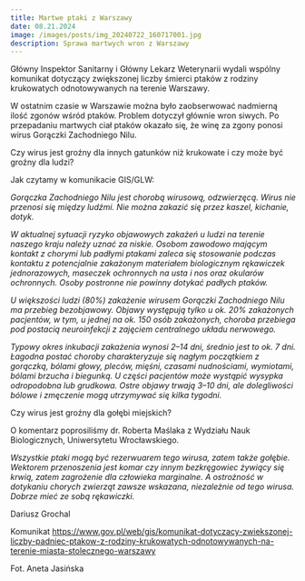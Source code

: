 ```yaml
---
title: Martwe ptaki z Warszawy
date: 08.21.2024
image: /images/posts/img_20240722_160717001.jpg
description: Sprawa martwych wron z Warszawy
---
```

Główny Inspektor Sanitarny i Główny Lekarz Weterynarii wydali wspólny komunikat dotyczący zwiększonej liczby śmierci ptaków z rodziny krukowatych odnotowywanych na terenie Warszawy.

W ostatnim czasie w Warszawie można było zaobserwować nadmierną ilość zgonów wśród ptaków. Problem dotyczył głównie wron siwych. Po przepadaniu martwych ciał ptaków okazało się, że winę za zgony ponosi wirus Gorączki Zachodniego Nilu.



Czy wirus jest groźny dla innych gatunków niż krukowate i czy może być groźny dla ludzi?

Jak czytamy w komunikacie GIS/GLW:



*Gorączka Zachodniego Nilu jest chorobą wirusową, odzwierzęcą. Wirus nie przenosi się między ludźmi. Nie można zakazić się przez kaszel, kichanie, dotyk.*

*W aktualnej sytuacji ryzyko objawowych zakażeń u ludzi na terenie naszego kraju należy uznać za niskie. Osobom zawodowo mającym kontakt z chorymi lub padłymi ptakami zaleca się stosowanie podczas kontaktu z potencjalnie zakażonym materiałem biologicznym rękawiczek jednorazowych, maseczek ochronnych na usta i nos oraz okularów ochronnych. Osoby postronne nie powinny dotykać padłych ptaków.*

*U większości ludzi (80%) zakażenie wirusem Gorączki Zachodniego Nilu ma przebieg bezobjawowy. Objawy występują tylko u ok. 20% zakażonych pacjentów, w tym, u jednej na ok. 150 osób zakażonych, choroba przebiega pod postacią neuroinfekcji z zajęciem centralnego układu nerwowego.*

*Typowy okres inkubacji zakażenia wynosi 2–14 dni, średnio jest to ok. 7 dni. Łagodna postać choroby charakteryzuje się nagłym początkiem z gorączką, bólami głowy, pleców, mięśni, czasami nudnościami, wymiotami, bólami brzucha i biegunką. U części pacjentów może wystąpić wysypka odropodobna lub grudkowa. Ostre objawy trwają 3–10 dni, ale dolegliwości bólowe i zmęczenie mogą utrzymywać się kilka tygodni.*



Czy wirus jest groźny dla gołębi miejskich?



O komentarz poprosiliśmy dr. Roberta Maślaka z Wydziału Nauk Biologicznych, Uniwersytetu Wrocławskiego.



*Wszystkie ptaki mogą być rezerwuarem tego wirusa, zatem także gołębie. Wektorem przenoszenia jest komar czy innym bezkręgowiec żywiący się krwią, zatem zagrożenie dla człowieka marginalne. A ostrożność w dotykaniu chorych zwierząt zawsze wskazana, niezależnie od tego wirusa. Dobrze mieć ze sobą rękawiczki.*



Dariusz Grochal



Komunikat <https://www.gov.pl/web/gis/komunikat-dotyczacy-zwiekszonej-liczby-padniec-ptakow-z-rodziny-krukowatych-odnotowywanych-na-terenie-miasta-stolecznego-warszawy>





Fot. Aneta Jasińska
